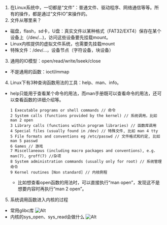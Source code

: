 1. 在Linux系统中，一切都是“文件”：普通文件、驱动程序、网络通信等等。所有的操作，都是通过“文件IO”来操作的。
2. 文件从哪里来？
- 磁盘，flash，sd卡，U盘：真实文件以某种格式（FAT32/EXT4）保存在某个设备上（/dev/...)，访问这些设备要先挂载mount。
- Linux内核提供的虚拟文件系统，也需要先挂载mount
- 特殊文件：/dev/...，设备节点（字符设备，块设备）
3. 通用的IO模型：open/read/write/lseek/close
- 不是通用的函数：ioctl/mmap
4. Linux下有3种查询函数用法的工具：help、man、info。
- help只能用于查看某个命令的用法，而man手册既可以查看命令的用法，还可以查看函数的详细介绍等。
    ```
    1 Executable programs or shell commands // 命令
    2 System calls (functions provided by the kernel) // 系统调用，比如 man 2 open
    3 Library calls (functions within program libraries) // 函数库调用
    4 Special files (usually found in /dev) // 特殊文件, 比如 man 4 tty
    5 File formats and conventions eg /etc/passwd // 文件格式和约定, 比如man 5 passwd
    6 Games // 游戏
    7 Miscellaneous (including macro packages and conventions), e.g. man(7), groff(7) //杂项
    8 System administration commands (usually only for root) // 系统管理命令
    9 Kernel routines [Non standard] // 内核例程
    ```
    - 比如想查看open函数的用法时，可以直接执行“man open”，发现这不是想要内容时再执行“man 2 open”。
5. 系统调用函数进入内核的过程
- 常用glibc库
![Alt](https://img-blog.csdnimg.cn/20210318215921175.png?x-oss-process=image/watermark,type_ZmFuZ3poZW5naGVpdGk,shadow_10,text_aHR0cHM6Ly9ibG9nLmNzZG4ubmV0L01hcGxlTGVhZl85,size_16,color_FFFFFF,t_70)
- 内核的sys_open、sys_read会做什么
![Alt](https://img-blog.csdnimg.cn/20210318220030440.png?x-oss-process=image/watermark,type_ZmFuZ3poZW5naGVpdGk,shadow_10,text_aHR0cHM6Ly9ibG9nLmNzZG4ubmV0L01hcGxlTGVhZl85,size_16,color_FFFFFF,t_70)
